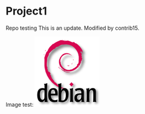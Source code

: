 # Project1
Repo testing
This is an update.
Modified by contrib15.

Image test:
![test](https://github.com/MyOrgTest4848/Project1/blob/master/images/Debian-OpenLogo.png)
